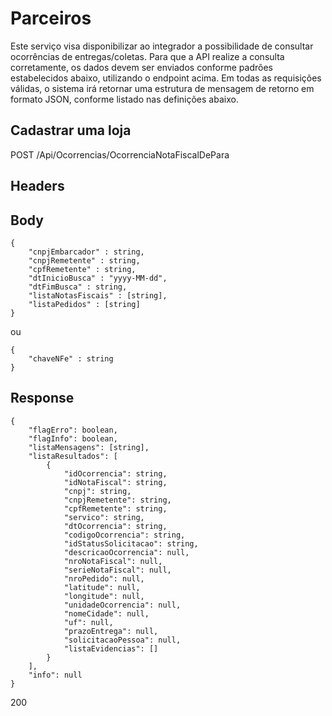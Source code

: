 # Parceiros

Este serviço visa disponibilizar ao integrador a possibilidade de consultar ocorrências de entregas/coletas.
Para que a API realize a consulta corretamente, os dados devem ser enviados conforme padrões estabelecidos abaixo, utilizando o endpoint acima.
Em todas as requisições válidas, o sistema irá retornar uma estrutura de mensagem de retorno em formato JSON, conforme listado nas definições abaixo.


## Cadastrar uma loja

POST /Api/Ocorrencias/OcorrenciaNotaFiscalDePara

## Headers



## Body
```
{
    "cnpjEmbarcador" : string,
    "cnpjRemetente" : string,
    "cpfRemetente" : string,
    "dtInicioBusca" : "yyyy-MM-dd",
    "dtFimBusca" : string,
    "listaNotasFiscais" : [string],
    "listaPedidos" : [string]
}
```

ou
```
{
    "chaveNFe" : string
}
```

## Response

```
{
    "flagErro": boolean,
    "flagInfo": boolean,
    "listaMensagens": [string],
    "listaResultados": [
        {
            "idOcorrencia": string,
            "idNotaFiscal": string,
            "cnpj": string,
            "cnpjRemetente": string,
            "cpfRemetente": string,
            "servico": string,
            "dtOcorrencia": string,
            "codigoOcorrencia": string,
            "idStatusSolicitacao": string,
            "descricaoOcorrencia": null,
            "nroNotaFiscal": null,
            "serieNotaFiscal": null,
            "nroPedido": null,
            "latitude": null,
            "longitude": null,
            "unidadeOcorrencia": null,
            "nomeCidade": null,
            "uf": null,
            "prazoEntrega": null,
            "solicitacaoPessoa": null,
            "listaEvidencias": []
        }
    ],
    "info": null
}
```

200